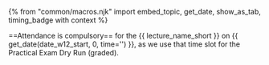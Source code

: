 {% from "common/macros.njk" import embed_topic, get_date, show_as_tab, timing_badge with context %}
<!--box type="info" header="****This week's lecture (and the PE Dry Run) ==rescheduled!==****">

As this week's lecture falls on a public holiday, it will be moved to the day after i.e., Saturday Apr 3rd 2-4pm.
==Attendance is compulsory==, as the lecture slot is also used for the Practical Exam Dry Run (<span class="text-danger">graded</span>).

</box-->

<box type="info" header="****This week's briefing (and the PE Dry Run)****">

==Attendance is compulsory== for the {{ lecture_name_short }} on {{ get_date(date_w12_start, 0, time='') }}, as we use that time slot for the Practical Exam Dry Run (<span class="text-danger">graded</span>).

</box>
<p/>
